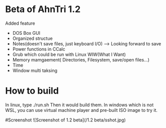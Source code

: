 # Beta of AhnTri 1.2
Added feature
- DOS Box GUI
- Organized structue
- Notes(doesn't save files, just keyboard I/O) --> Looking forward to save
- Power functions in CCalc
- Grub which could be run with Linux
WIW(What I Want)
- Memory mamgaement( Directories, Filesystem, save/open files...)
- Time
- Window multi taksing

# How to build
In linux, type ./run.sh
Then it would build them. In windows which is not WSL, you can use virtual machine player and pre-built ISO image to try it.

#Screenshot
![Screenshot of 1.2 beta](/1.2 beta/sshot.jpg)
